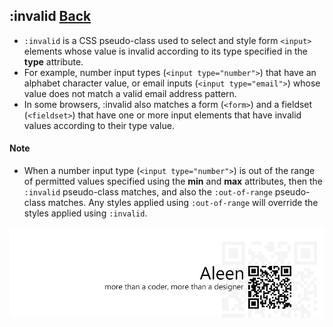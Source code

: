 ## :invalid [**Back**](./../pseudoClass.md)

- `:invalid` is a CSS pseudo-class used to select and style form `<input>` elements whose value is invalid according to its type specified in the **type** attribute.
- For example, number input types (`<input type="number">`) that have an alphabet character value, or email inputs (`<input type="email">`) whose value does not match a valid email address pattern.
- In some browsers, :invalid also matches a form (`<form>`) and a fieldset (`<fieldset>`) that have one or more input elements that have invalid values according to their type value.


#### Note

- When a number input type (`<input type="number">`) is out of the range of permitted values specified using the **min** and **max** attributes, then the `:invalid` pseudo-class matches, and also the `:out-of-range` pseudo-class matches. Any styles applied using `:out-of-range` will override the styles applied using `:invalid`. 

<a href="http://aleen42.github.io/" target="_blank" ><img src="./../../../pic/tail.gif"></a>